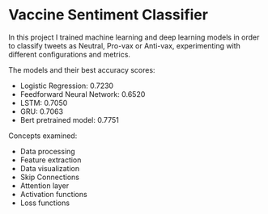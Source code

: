 # Vaccine Sentiment Classifier
In this project I trained machine learning and deep learning models in order to classify tweets as Neutral, Pro-vax or Anti-vax, experimenting with different configurations and metrics.

The models and their best accuracy scores:
- Logistic Regression: 0.7230
- Feedforward Neural Network: 0.6520
- LSTM: 0.7050
- GRU: 0.7063
- Bert pretrained model: 0.7751

Concepts examined:
- Data processing
- Feature extraction
- Data visualization
- Skip Connections
- Attention layer
- Activation functions
- Loss functions
